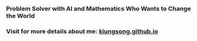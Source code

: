 <!--  [![Hits](https://hits.seeyoufarm.com/api/count/incr/badge.svg?url=https%3A%2F%2Fgithub.com%2FKiUngSong&count_bg=%233D6AC8&title_bg=%23555555&icon=&icon_color=%23E7E7E7&title=hits&edge_flat=false)](https://github.com/KiUngSong) -->

### Problem Solver with AI and Mathematics Who Wants to Change the World
### Visit for more details about me: [kiungsong.github.io](https://kiungsong.github.io)
